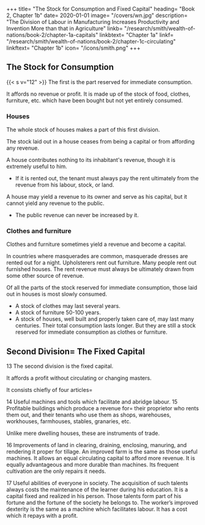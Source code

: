 +++
title=  "The Stock for Consumption and Fixed Capital"
heading=  "Book 2, Chapter 1b"
date=  2020-01-01
image=  "/covers/wn.jpg"
description=  "The Division of Labour in Manufacturing Increases Productivity and Invention More than that in Agriculture"
linkb=  "/research/smith/wealth-of-nations/book-2/chapter-1a-capitals"
linkbtext=  "Chapter 1a"
linkf=  "/research/smith/wealth-of-nations/book-2/chapter-1c-circulating"
linkftext=  "Chapter 1b"
icon=  "/icons/smith.png"
+++


## The Stock for Consumption 

{{< s v="12" >}} The first is the part reserved for immediate consumption.

It affords no revenue or profit. It is made up of the stock of food, clothes, furniture, etc. which have been bought but not yet entirely consumed.


### Houses

The whole stock of houses makes a part of this first division.

The stock laid out in a house ceases from being a capital or from affording any revenue.

A house contributes nothing to its inhabitant's revenue, though it is extremely useful to him.
- If it is rented out, the tenant must always pay the rent ultimately from the revenue from his labour, stock, or land.

A house may yield a revenue to its owner and serve as his capital, but it cannot yield any revenue to the public. 
- The public revenue can never be increased by it.


### Clothes and furniture

Clothes and furniture sometimes yield a revenue and become a capital.

In countries where masquerades are common, masquerade dresses are rented out for a night.
Upholsterers rent out furniture.
Many people rent out furnished houses.
The rent revenue must always be ultimately drawn from some other source of revenue.

Of all the parts of the stock reserved for immediate consumption, those laid out in houses is most slowly consumed.

- A stock of clothes may last several years.
- A stock of furniture 50-100 years.
- A stock of houses, well built and properly taken care of, may last many centuries. Their total consumption lasts longer. But they are still a stock reserved for immediate consumption as clothes or furniture.


## Second Division=  The Fixed Capital

13 The second division is the fixed capital.

It affords a profit without circulating or changing masters.

It consists chiefly of four articles= 

14 Useful machines and tools  which facilitate and abridge labour.
15 Profitable buildings which produce a revenue for= 
    their proprietor who rents them out, and
    their tenants who use them as shops, warehouses, workhouses, farmhouses, stables, granaries, etc.

Unlike mere dwelling houses, these are instruments of trade.

16 Improvements  of land in clearing, draining, enclosing, manuring, and rendering it proper for tillage.
    An improved farm is the same as those useful machines.
        It allows an equal circulating capital to afford more revenue.
        It is equally advantageous and more durable than machines.
        Its frequent cultivation are the only repairs it needs.

17 Useful abilities of everyone in society.
    The acquisition of such talents always costs the maintenance of the learner during his education.
        It is a capital fixed and realized in his person.
    Those talents form part of his fortune and the fortune of the society he belongs to.
    The worker’s improved dexterity is the same as a machine which facilitates labour.
        It has a cost which it repays with a profit.
